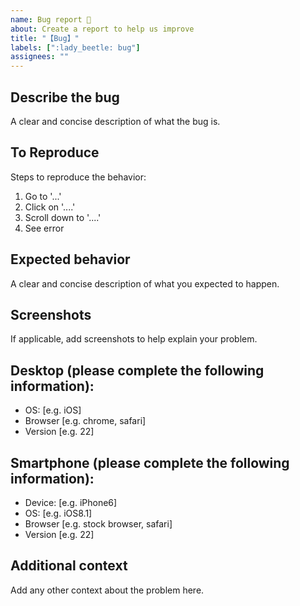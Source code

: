 ```yaml
---
name: Bug report 🐞
about: Create a report to help us improve
title: "【Bug】"
labels: [":lady_beetle: bug"]
assignees: ""
---
```


## Describe the bug

A clear and concise description of what the bug is.

## To Reproduce

Steps to reproduce the behavior:

1. Go to '...'
2. Click on '....'
3. Scroll down to '....'
4. See error

## Expected behavior

A clear and concise description of what you expected to happen.

## Screenshots

If applicable, add screenshots to help explain your problem.

## Desktop (please complete the following information):

- OS: [e.g. iOS]
- Browser [e.g. chrome, safari]
- Version [e.g. 22]

## Smartphone (please complete the following information):

- Device: [e.g. iPhone6]
- OS: [e.g. iOS8.1]
- Browser [e.g. stock browser, safari]
- Version [e.g. 22]

## Additional context

Add any other context about the problem here.
